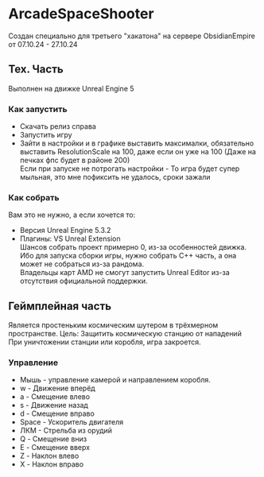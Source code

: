 # ArcadeSpaceShooter
Создан специально для третьего "хакатона" на сервере ObsidianEmpire от 07.10.24 - 27.10.24

## Тех. Часть
Выполнен на движке Unreal Engine 5

### Как запустить
* Скачать релиз справа
* Запустить игру
* Зайти в настройки и в графике выставить максималки, обязательно выставить ResolutionScale на 100, даже если он уже на 100 (Даже на печках фпс будет в районе 200)  
Если при запуске не потрогать настройки - То игра будет супер мыльная, это мне пофиксить не удалось, сроки зажали
### Как собрать
Вам это не нужно, а если хочется то:  
* Версия Unreal Engine 5.3.2
* Плагины: VS Unreal Extension  
Шансов собрать проект примерно 0, из-за особенностей движка.
Ибо для запуска сборки игры, нужно собрать C++ часть, а она может не собраться из-за рандома.  
Владельцы карт AMD не смогут запустить Unreal Editor из-за отсутствия официальной поддержки.
## Геймплейная часть
Является простеньким космическим шутером в трёхмерном пространстве.
Цель: Защитить космическую станцию от нападений  
При уничтожении станции или коробля, игра закроется.

### Управление
* Мышь - управление камерой и направлением коробля.
* w - Движение вперёд  
* a - Смещение влево
* s - Движение назад
* d - Смещение вправо
* Space - Ускоритель двигателя
* ЛКМ - Стрельба из орудий
* Q - Смещение вниз
* E - Смещение вверх
* Z - Наклон влево
* X - Наклон вправо
